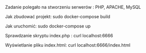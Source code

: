 

Zadanie polegało na stworzeniu serwerów : PHP, APACHE, MySQL

Jak zbudować projekt:
    sudo docker-compose build

Jak uruchomić:
    sudo docker-compose up

Sprawdzanie skryptu index.php :
    curl localhost:6666

Wyświetlanie pliku index.html:
    curl localhost:6666/index.html

